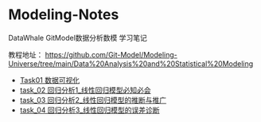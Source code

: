 # Modeling-Notes
DataWhale GitModel数据分析数模 学习笔记

教程地址：
https://github.com/Git-Model/Modeling-Universe/tree/main/Data%20Analysis%20and%20Statistical%20Modeling


* [Task01 数据可视化](https://github.com/HeGanjie/Modeling-Notes/blob/main/task1_note.md)
* [task_02 回归分析1_线性回归模型必知必会](https://github.com/HeGanjie/Modeling-Notes/blob/main/task2_note.md)
* [task_03 回归分析2_线性回归模型的推断与推广](https://github.com/HeGanjie/Modeling-Notes/blob/main/task3_note.md)
* [task_04 回归分析3_线性回归模型的误差诊断](https://github.com/HeGanjie/Modeling-Notes/blob/main/task4_note.md)